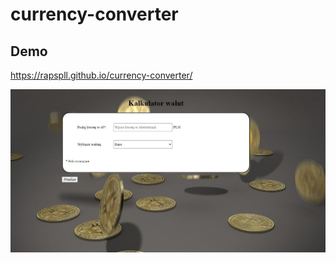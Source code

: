 ﻿# currency-converter
 
 ## Demo 
 
 https://rapspll.github.io/currency-converter/


![Screen](https://raw.githubusercontent.com/RapsPll/currency-converter/master/img/screen.jpg)
